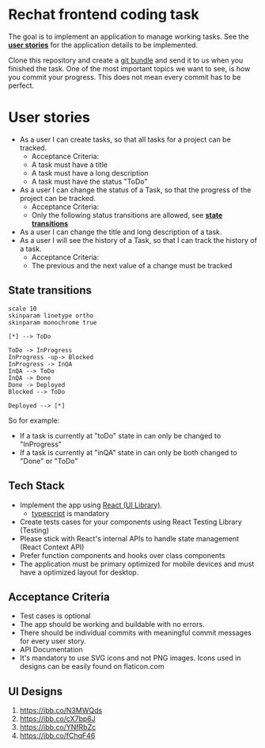 # Rechat frontend coding task
The goal is to implement an application to manage working tasks. See the __[user stories](#user-stories)__ for the application details to be implemented.

Clone this repository and create a [git bundle](https://git-scm.com/docs/git-bundle) and send it to us when you finished the task. One of the most important topics we want to see, is how you commit your progress. This does not mean every commit has to be perfect.

# User stories
* As a user I can create tasks, so that all tasks for a project can be tracked.
  * Acceptance Criteria:
  * A task must have a title
  * A task must have a long description
  * A task must have the status "ToDo"
* As a user I can change the status of a Task, so that the progress of the project can be tracked.
  * Acceptance Criteria:
  * Only the following status transitions are allowed, see __[state transitions](#state-transitions)__
* As a user I can change the title and long description of a task.
* As a user I will see the history of a Task, so that I can track the history of a task.
  * Acceptance Criteria:
  * The previous and the next value of a change must be tracked

## State transitions
```plantuml
scale 10
skinparam linetype ortho
skinparam monochrome true

[*] --> ToDo

ToDo -> InProgress
InProgress -up-> Blocked
InProgress -> InQA
InQA --> ToDo
InQA -> Done
Done -> Deployed
Blocked --> ToDo

Deployed --> [*]
```

So for example:
- If a task is currently at "toDo" state in can only be changed to "InProgress"
- If a task is currently at "inQA" state in can only be both changed to "Done" or "ToDo"

## Tech Stack
* Implement the app using [React (UI Library)](https://reactjs.org/).
  * [typescript](https://www.typescriptlang.org/) is mandatory
* Create tests cases for your components using React Testing Library (Testing)
* Please stick with React's internal APIs to handle state management (React Context API)
* Prefer function components and hooks over class components
* The application must be primary optimized for mobile devices and must have a optimized layout for desktop.

## Acceptance Criteria
* Test cases is optional
* The app should be working and buildable with no errors.
* There should be individual commits with meaningful commit messages for every user story.
* API Documentation
* It's mandatory to use SVG icons and not PNG images. Icons used in designs can be easily found on flaticon.com


## UI Designs
1. https://ibb.co/N3MWQds
2. https://ibb.co/cX7bp6J
3. https://ibb.co/YNfRbZc
4. https://ibb.co/fChqF46

